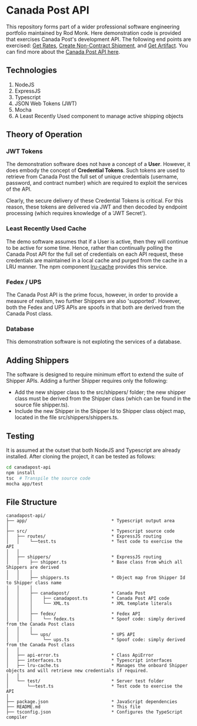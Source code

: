 # Canada Post API
This repository forms part of a wider professional software engineering portfolio maintained by Rod Monk.  Here demonstration code is provided that exercises Canada Post's development API. The following end points are exercised: [Get Rates](https://www.canadapost.ca/cpo/mc/business/productsservices/developers/services/rating/getrates/default.jsf), [Create Non-Contract Shipment](https://www.canadapost.ca/cpo/mc/business/productsservices/developers/services/onestepshipping/createshipment.jsf), and [Get Artifact](https://www.canadapost.ca/cpo/mc/business/productsservices/developers/services/shippingmanifest/shipmentartifact.jsf).  You can find more about the [Canada Post API here](https://www.canadapost.ca/cpo/mc/business/productsservices/developers/services/onestepshipping/default.jsf). 

## Technologies
<ol>
<li>NodeJS</li>
<li>ExpressJS</li>
<li>Typescript</li>
<li>JSON Web Tokens (JWT)</li>
<li>Mocha</li>
<li>A Least Recently Used component to manage active shipping objects</li>
</ol>

## Theory of Operation

### JWT Tokens
The demonstration software does not have a concept of a <b>User</b>.  However, it does embody the concept of <b>Credential Tokens</b>.  Such tokens are used to retrieve from Canada Post the full set of unique credentials (username, password, and contract number) which are required to exploit the services of the API.

Clearly, the secure delivery of these Credential Tokens is critical.  For this reason, these tokens are delivered via JWT and then decoded by endpoint processing (which requires knowledge of a 'JWT Secret').

### Least Recently Used Cache
The demo software assumes that if a User is active, then they will continue to be active for some time.  Hence, rather than continually polling the Canada Post API for the full set of credentials on each API request, these credentials are maintained in a local cache and purged from the cache in a LRU manner.  The npm component [lru-cache](https://www.npmjs.com/package/lru-cache) provides this service.

### Fedex / UPS
The Canada Post API is the prime focus, however, in order to provide a measure of realism, two further Shippers are also 'supported'.  However, both the Fedex and UPS APIs are spoofs in that both are derived from the Canada Post class.

### Database
This demonstration software is not exploting the services of a database.

## Adding Shippers
The software is designed to require minimum effort to extend the suite of Shipper APIs.  Adding a further Shipper requires only the following:
<ul>
<li>Add the new shipper class to the src/shippers/ folder; the new shipper class must be derived from the Shipper class (which can be found in the source file shipper.ts).</li>
<li>Include the new Shipper in the Shipper Id to Shipper class object map, located in the file src/shippers/shippers.ts.</li>
</ul>

## Testing
It is assumed at the outset that both NodeJS and Typescript are already installed.  After cloning the project, it can be tested as follows:
```bash
cd canadapost-api
npm install
tsc  # Transpile the source code
mocha app/test
```
## File Structure
```
canadapost-api/
├── app/                                * Typescript output area
│
├── src/                                * Typescript source code
│   ├── routes/                         * ExpressJS routing
│   │    └──test.ts                     * Test code to exercise the API
│   │
│   ├── shippers/                       * ExpressJS routing
│   │    ├── shipper.ts                 * Base class from which all Shippers are derived
│   │    │
│   │    ├── shippers.ts                * Object map from Shipper Id to Shipper class name
│   │    │
│   │    ├── canadapost/                * Canada Post
│   │    │    ├── canadapost.ts         * Canada Post API code
│   │    │    └── XML.ts                * XML template literals
│   │    │
│   │    ├── fedex/                     * Fedex API
│   │    │    └── fedex.ts              * Spoof code: simply derived from the Canada Post class
│   │    │
│   │    └── ups/                       * UPS API
│   │         └── ups.ts                * Spoof code: simply derived from the Canada Post class
│   │
│   ├── api-error.ts                    * Class ApiError
│   ├── interfaces.ts                   * Typescript interfaces
│   ├── lru-cache.ts                    * Manages the onboard Shipper objects and will retrieve new credentials if required.
│   │
│   └── test/                           * Server test folder
│       └──test.ts                      * Test code to exercise the API
│   
├── package.json                        * JavaScript dependencies
├── README.md                           * This file
├── tsconfig.json                       * Configures the TypeScript compiler
```
